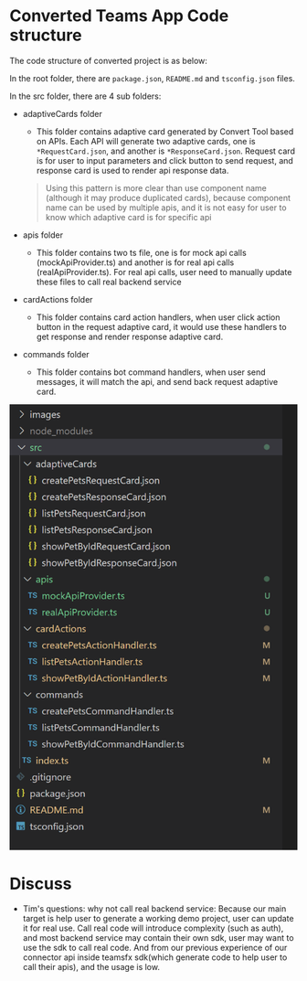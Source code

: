 # Converted Teams App Code structure
The code structure of converted project is as below:

In the root folder, there are `package.json`, `README.md` and `tsconfig.json` files.

In the src folder, there are 4 sub folders:
* adaptiveCards folder
    - This folder contains adaptive card generated by Convert Tool based on APIs. Each API will generate two adaptive cards, one is `*RequestCard.json`, and another is `*ResponseCard.json`. Request card is for user to input parameters and click button to send request, and response card is used to render api response data.
    > Using this pattern is more clear than use component name (although it may produce duplicated cards), because component name can be used by multiple apis, and it is not easy for user to know which adaptive card is for specific api

* apis folder
    - This folder contains two ts file, one is for mock api calls (mockApiProvider.ts) and another is for real api calls (realApiProvider.ts). For real api calls, user need to manually update these files to call real backend service

* cardActions folder
    - This folder contains card action handlers, when user click action button in the request adaptive card, it would use these handlers to get response and render response adaptive card.

* commands folder
    - This folder contains bot command handlers, when user send messages, it will match the api, and send back request adaptive card.

![](./images/project-structure.png)

# Discuss
- Tim's questions: why not call real backend service: Because our main target is help user to generate a working demo project, user can update it for real use. Call real code will introduce complexity (such as auth), and most backend service may contain their own sdk, user may want to use the sdk to call real code. And from our previous experience of our connector api inside teamsfx sdk(which generate code to help user to call their apis), and the usage is low.